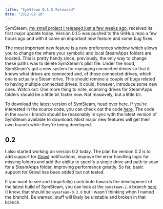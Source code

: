 ```yaml
---
title: "SymSteam 0.1.5 Released"
date: "2012-02-18"
---
```


SymSteam, [my small project I released just a few weeks ago](/02/symsteam), received its first major update today. Version 0.1.5 was pushed to the GitHub repo a few hours ago and with it came an important new feature and some bug fixes.

<!--more-->

The most important new feature is a new preferences window which allows you to change the where your symbolic and local SteamApps folders are located. This is pretty handy since, previously, the only way to change these paths was to delete SymSteam's plist file. Under the hood, SymSteam's got a new system for managing connected drives so that it knows what drives are connected and, of those connected drives, which one is actually a Steam drive. This should remove a couple of bugs related to having multiple connected drives. It could, however, introduce some new ones. Watch out. One more thing to note, scanning drives for SteamApps folders should be a little bit faster now. Not massively, but a little bit.

To download the latest version of SymSteam, head over [here](https://github.com/alexjohnj/SymSteam/downloads). If you're interested in the source code, you can check out the code [here](https://github.com/alexjohnj/SymSteam). The code in the `master` branch should be reasonably in sync with the latest version of SymSteam available to download. Most major new features will get their own branch while they're being developed.

## 0.2

I also started working on version 0.2 today. The plan for version 0.2 is to add support for [Growl](http://growl.info/) notifications, improve the error handling logic for missing folders and add the ability to specify a single drive and path to scan for a SteamApps folder, improving performance greatly. So far, basic support for Growl has been added but not tested.

If you want to see and (hopefully) contribute towards the development of the latest build of SymSteam, you can look at the `symsteam-2.0` branch [here](https://github.com/alexjohnj/SymSteam/tree/symsteam-2.0) (I know, that should be `symsteam-0.2.0` but I wasn't thinking when I named the branch). Be warned, stuff will likely be unstable and broken in that branch.
